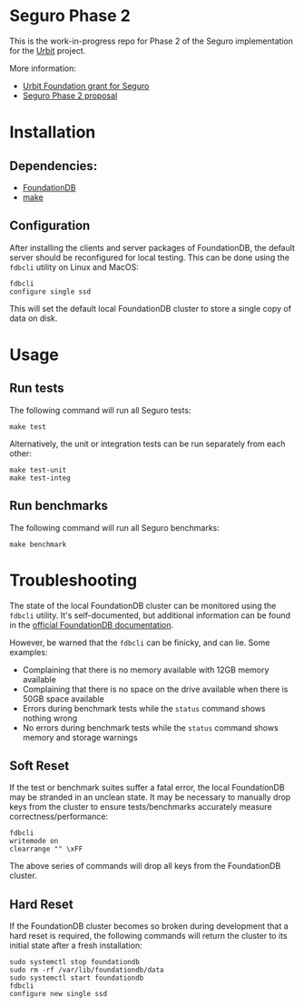 # Seguro Phase 2

This is the work-in-progress repo for Phase 2 of the Seguro implementation for the [Urbit](https://urbit.org) project.

More information:
- [Urbit Foundation grant for Seguro](https://urbit.org/grants/seguro-prototype)
- [Seguro Phase 2 proposal](https://github.com/wexpertsystems/seguro/blob/34180d5108b4d03f8389242b5c0bd6181f9e3a62/PROPOSAL.md)

# Installation

## Dependencies:

- [FoundationDB](https://github.com/apple/foundationdb/releases)
- [make](https://www.gnu.org/software/make/)

## Configuration

After installing the clients and server packages of FoundationDB, the default server should be reconfigured for local
testing. This can be done using the `fdbcli` utility on Linux and MacOS:
```shell
fdbcli
configure single ssd
```
This will set the default local FoundationDB cluster to store a single copy of data on disk.

# Usage

## Run tests

The following command will run all Seguro tests:
```shell
make test
```

Alternatively, the unit or integration tests can be run separately from each other:
```shell
make test-unit
make test-integ
```

## Run benchmarks

The following command will run all Seguro benchmarks:
```shell
make benchmark
```

# Troubleshooting

The state of the local FoundationDB cluster can be monitored using the `fdbcli` utility. It's self-documented, but
additional information can be found in the [official FoundationDB documentation](https://apple.github.io/foundationdb).

However, be warned that the `fdbcli` can be finicky, and can lie. Some examples:
- Complaining that there is no memory available with 12GB memory available
- Complaining that there is no space on the drive available when there is 50GB space available
- Errors during benchmark tests while the `status` command shows nothing wrong
- No errors during benchmark tests while the `status` command shows memory and storage warnings

## Soft Reset

If the test or benchmark suites suffer a fatal error, the local FoundationDB may be stranded in an unclean state. It may
be necessary to manually drop keys from the cluster to ensure tests/benchmarks accurately measure
correctness/performance:
```shell
fdbcli
writemode on
clearrange "" \xFF
```
The above series of commands will drop all keys from the FoundationDB cluster.

## Hard Reset

If the FoundationDB cluster becomes so broken during development that a hard reset is required, the following commands
will return the cluster to its initial state after a fresh installation:
```shell
sudo systemctl stop foundationdb
sudo rm -rf /var/lib/foundationdb/data
sudo systemctl start foundationdb
fdbcli
configure new single ssd
```
